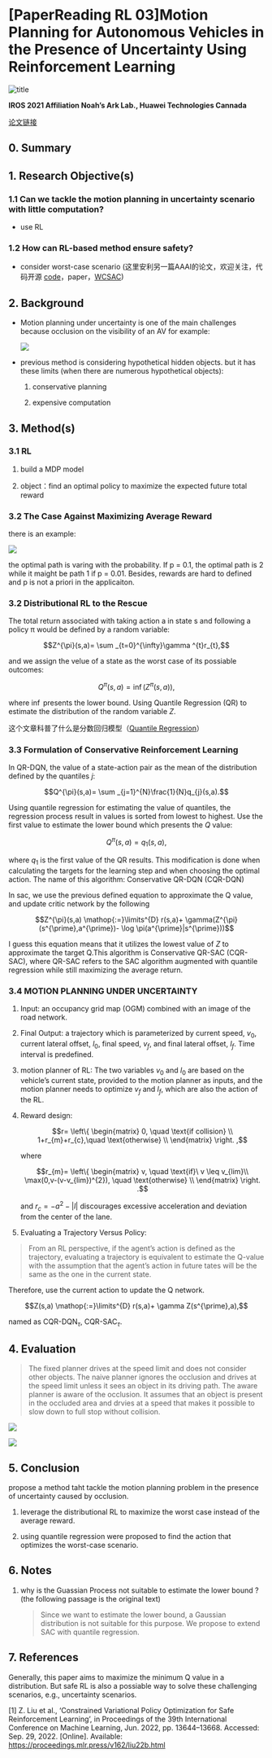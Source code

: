 # [PaperReading RL 03]Motion Planning for Autonomous Vehicles in the Presence of Uncertainty Using Reinforcement Learning

![title](../pictures/notes_03/tmpB85F.png)

**IROS 2021 Affiliation Noah’s Ark Lab., Huawei Technologies Cannada**

[论文链接](https://ieeexplore.ieee.org/abstract/document/9636480)

## 0\. Summary


## 1\. Research Objective(s)

### 1.1 Can we tackle the motion planning in uncertainty scenario with little computation?
    
+ use RL 

### 1.2 How can RL-based method ensure safety?

+ consider worst-case scenario (这里安利另一篇AAAI的论文，欢迎关注，代码开源 [code](https://github.com/AlgTUDelft/WCSAC)，paper，[WCSAC](https://www.st.ewi.tudelft.nl/mtjspaan/pub/Yang21aaai.pdf))

## 2\. Background

+ Motion planning under uncertainty is one of the main challenges because occlusion on the visibility of an AV for example:

    ![](../pictures/notes_03/tmp49A0.png)

+ previous method is considering hypothetical hidden objects. but it has these limits (when there are numerous hypothetical objects):

    1. conservative planning

    2. expensive computation

## 3\. Method(s)

### 3.1 RL 

1. build a MDP model

2. object：find an optimal policy to maximize the expected future total reward

### 3.2 The Case Against Maximizing Average Reward

there is an example:

![](../pictures/notes_03/tmp6B3.png)

the optimal path is varing with the probability. If p = 0.1, the optimal path is 2 while it maight be path 1 if p = 0.01. Besides, rewards are hard to defined and p is not a priori in the applicaiton.

### 3.2 Distributional RL to the Rescue

The total return associated with taking action a in state s and following a policy π would be defined by a random variable:

$$Z^{\pi}(s,a)= \sum _{t=0}^{\infty}\gamma ^{t}r_{t},$$

and we assign the velue of a state as the worst case of its possiable outcomes:

$$Q^{\pi}(s,a)=\inf(Z^{\pi}(s,a)),$$

where $\inf$ presents the lower bound. Using Quantile Regression (QR) to estimate the distribution of the random variable $Z$.

这个文章科普了什么是分数回归模型（[Quantile Regression](https://zhuanlan.zhihu.com/p/60912847)）

### 3.3 Formulation of Conservative Reinforcement Learning

In QR-DQN, the value of a state-action pair as the mean of the distribution defined by the quantiles $j$: 

$$Q^{\pi}(s,a)= \sum _{j=1}^{N}\frac{1}{N}q_{j}(s,a).$$

Using quantile regression for estimating the value of quantiles, the regression process result in values is sorted from lowest to highest. Use the first value to estimate the lower bound which presents the $Q$ value:

$$Q^{\pi}(s,a)=q_{1}(s,a),$$

where $q_1$ is the first value of the QR results. This modification is done when calculating the targets for the learning step and when choosing the optimal action. The name of this algorithm: Conservative QR-DQN (CQR-DQN)

In sac, we use the previous defined equation to approximate the Q value, and update critic network by the following

$$Z^{\pi}(s,a) \mathop{:=}\limits^{D} r(s,a)+ \gamma(Z^{\pi}(s^{\prime},a^{\prime})- \log \pi(a^{\prime}|s^{\prime}))$$

I guess this equation means that it utilizes the lowest value of $Z$ to approximate the target Q.This algorithm is Conservative QR-SAC (CQR-SAC), where QR-SAC refers to the SAC algorithm augmented with quantile regression while still maximizing the average return.

### 3.4 MOTION PLANNING UNDER UNCERTAINTY

1. Input: an occupancy grid map (OGM) combined with an image of the road network.

2. Final Output: a trajectory which is parameterized by current speed, $v_0$, current lateral offset, $l_0$, final speed, $v_f$, and final lateral offset, $l_f$. Time interval is predefined.

3. motion planner of RL: The two variables $v_0$ and $l_0$ are based on the vehicle’s current state, provided to the motion planner as inputs, and the motion planner needs to optimize $v_f$ and $l_f$, which are also the action of the RL.

4. Reward design: 

    $$r= \left\{ \begin{matrix} 0, \quad \text{if collision} \\ 1+r_{m}+r_{c},\quad \text{otherwise} \\ \end{matrix} \right. ,$$

    where 

    $$r_{m}= \left\{ \begin{matrix} v, \quad \text{if}\ v \leq v_{lim}\\ \max(0,v-(v-v_{lim})^{2}), \quad \text{otherwise} \\ \end{matrix} \right. .$$

    and $r_c=-a^2-|l|$ discourages excessive acceleration and deviation from the center of the lane.

5. Evaluating a Trajectory Versus Policy: 

> From an RL perspective, if the agent’s action is defined as the trajectory, evaluating a trajectory is equivalent to estimate the Q-value with the assumption that the agent’s action in future tates will be the same as the one in the current state.

Therefore, use the current action to update the Q network. 

$$Z(s,a) \mathop{:=}\limits^{D} r(s,a)+ \gamma Z(s^{\prime},a),$$

named as $\text{CQR-DQN}_\tau$, $\text{CQR-SAC}_\tau$.

## 4\. Evaluation

>The fixed planner drives at the speed limit and does not consider other objects. The naive planner ignores the occlusion and drives at the speed limit unless it sees an object in its driving path. The aware planner is aware of the occlusion. It assumes that an object is present in the occluded area and drvies at a speed that makes it possible to slow down to full stop without collision.

![](../pictures/notes_03/tmp505B.png)

![](../pictures/notes_03/tmp363F.png)

## 5\. Conclusion

propose a method taht tackle the motion planning problem in the presence of uncertainty caused by occlusion.

1. leverage the distributional RL to maximize the worst case instead of the average reward.

2. using quantile regression were proposed to find the action that optimizes the worst-case scenario.

## 6\. Notes

1. why is the Guassian Process not suitable to estimate the lower bound ? (the following passage is the original text)

    > Since we want to estimate the lower bound, a Gaussian distribution is not suitable for this purpose. We propose to extend SAC with quantile regression.


## 7\. References

Generally, this paper aims to maximize the minimum Q value in a distribution. But safe RL is also a possiable way to solve these challenging scenarios, e.g., uncertainty scenarios. 

[1] Z. Liu et al., ‘Constrained Variational Policy Optimization for Safe Reinforcement Learning’, in Proceedings of the 39th International Conference on Machine Learning, Jun. 2022, pp. 13644–13668. Accessed: Sep. 29, 2022. [Online]. Available: https://proceedings.mlr.press/v162/liu22b.html


    
